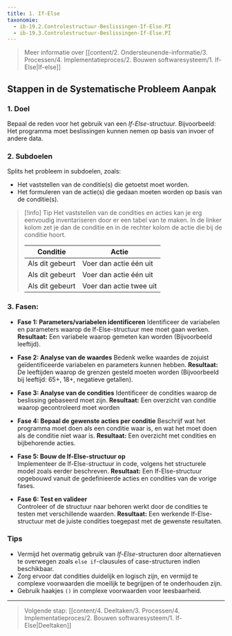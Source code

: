 ```yaml
---
title: 1. If-Else
taxonomie:
  - ib-19.2.Controlestructuur-Beslissingen-If-Else.PI
  - ib-19.3.Controlestructuur-Beslissingen-If-Else.PI
---
```


> Meer informatie over [[content/2. Ondersteunende-informatie/3. Processen/4. Implementatieproces/2. Bouwen softwaresysteem/1. If-Else|If-else]]

## Stappen in de Systematische Probleem Aanpak
### 1. Doel
Bepaal de reden voor het gebruik van een *If-Else*-structuur. Bijvoorbeeld: Het programma moet beslissingen kunnen nemen op basis van invoer of andere data.

### 2. Subdoelen
Splits het probleem in subdoelen, zoals:
  - Het vaststellen van de conditie(s) die getoetst moet worden.
  - Het formuleren van de actie(s) die gedaan moeten worden op basis van de conditie(s).

> [!info] Tip 
> Het vaststellen van de condities en acties kan je erg eenvoudig inventariseren door er een tabel van te maken. In de linker kolom zet je dan de conditie en in de rechter kolom de actie die bij de conditie hoort. 
> 
> | Conditie        | Actie                   |
> | --------------- | ----------------------- |
> | Als dit gebeurt | Voer dan actie één uit  |
> | Als dit gebeurt | Voer dan actie één uit  |
> | Als dit gebeurt | Voer dan actie twee uit |

### 3. Fasen:
- **Fase 1: Parameters/variabelen identificeren**
  Identificeer de variabelen en parameters waarop de If-Else-structuur mee moet gaan werken.
  **Resultaat:** Een variabele waarop gemeten kan worden (Bijvoorbeeld leeftijd).
  
- **Fase 2: Analyse van de waardes**
  Bedenk welke waardes de zojuist geïdentificeerde variabelen en parameters kunnen hebben. 
  **Resultaat:** De leeftijden waarop de grenzen gesteld moeten worden (Bijvoorbeeld bij leeftijd: 65+, 18+, negatieve getallen).

- **Fase 3: Analyse van de condities**
  Identificeer de condities waarop de beslissing gebaseerd moet zijn.
  **Resultaat:** Een overzicht van conditie waarop gecontroleerd moet worden

- **Fase 4: Bepaal de gewenste acties per conditie**
  Beschrijf wat het programma moet doen als een conditie waar is, en wat het moet doen als de conditie niet waar is.
  **Resultaat:** Een overzicht met condities en bijbehorende acties.

- **Fase 5: Bouw de If-Else-structuur op**  
  Implementeer de If-Else-structuur in code, volgens het structurele model zoals eerder beschreven.
  **Resultaat:** Een If-Else-structuur opgebouwd vanuit de gedefinieerde acties en condities van de vorige fases.

- **Fase 6: Test en valideer**  
  Controleer of de structuur naar behoren werkt door de condities te testen met verschillende waarden.
  **Resultaat:** Een werkende If-Else-structuur met de juiste condities toegepast met de gewenste resultaten.

### Tips
- Vermijd het overmatig gebruik van *If-Else*-structuren door alternatieven te overwegen zoals `else if`-clausules of case-structuren indien beschikbaar.
- Zorg ervoor dat condities duidelijk en logisch zijn, en vermijd te complexe voorwaarden die moeilijk te begrijpen of te onderhouden zijn.
- Gebruik haakjes `()` in complexe voorwaarden voor leesbaarheid.

---

> Volgende stap: [[content/4. Deeltaken/3. Processen/4. Implementatieproces/2. Bouwen softwaresysteem/1. If-Else|Deeltaken]]
